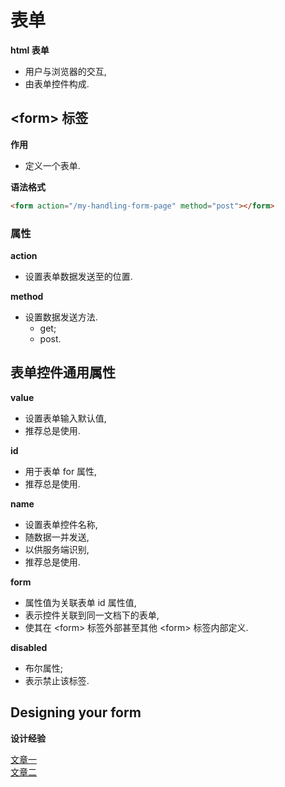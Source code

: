 # 表单

**html 表单**

- 用户与浏览器的交互,
- 由表单控件构成.

## \<form\> 标签

**作用**

- 定义一个表单.

**语法格式**

```html
<form action="/my-handling-form-page" method="post"></form>
```

### 属性

**action**

- 设置表单数据发送至的位置.

**method**

- 设置数据发送方法.
  - get;
  - post.

## 表单控件通用属性

**value**

- 设置表单输入默认值,
- 推荐总是使用.

**id**

- 用于表单 for 属性,
- 推荐总是使用.

**name**

- 设置表单控件名称,
- 随数据一并发送,
- 以供服务端识别,
- 推荐总是使用.

**form**

- 属性值为关联表单 id 属性值,
- 表示控件关联到同一文档下的表单,
- 使其在 \<form\> 标签外部甚至其他 \<form\> 标签内部定义.

**disabled**

- 布尔属性;
- 表示禁止该标签.

## Designing your form

**设计经验**

[文章一](https://www.smashingmagazine.com/2018/08/ux-html5-mobile-form-part-1/)  
[文章二](https://www.uxmatters.com/mt/archives/2012/05/7-basic-best-practices-for-buttons.php)
